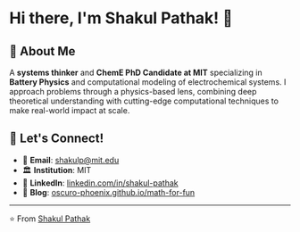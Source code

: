 # Hi there, I'm Shakul Pathak! 👋

## 🚀 About Me

A **systems thinker** and **ChemE PhD Candidate at MIT** specializing in **Battery Physics** and computational modeling of electrochemical systems. I approach problems through a physics-based lens, combining deep theoretical understanding with cutting-edge computational techniques to make real-world impact at scale.

## 🤝 Let's Connect!

- 📧 **Email**: shakulp@mit.edu
- 🏛️ **Institution**: MIT
- 💼 **LinkedIn**: [linkedin.com/in/shakul-pathak](https://www.linkedin.com/in/shakul-pathak/)
- 📝 **Blog**: [oscuro-phoenix.github.io/math-for-fun](https://oscuro-phoenix.github.io/math-for-fun/)

---

⭐️ From [Shakul Pathak](https://github.com/oscuro-phoenix)


